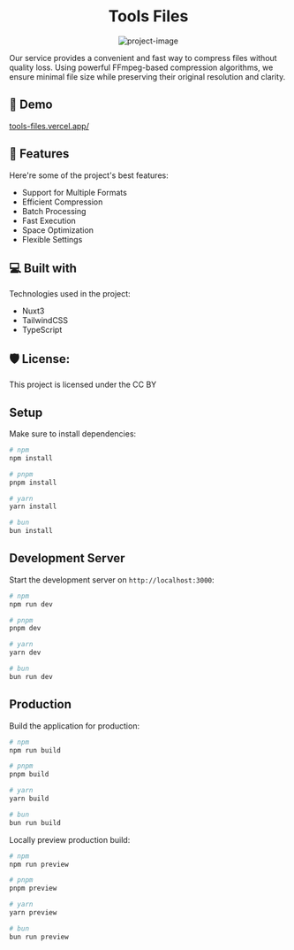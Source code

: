 <h1 align="center" id="title">Tools Files</h1>

<p align="center"><img src="https://github.com/vladislav2251/tools.files/raw/master/public/images/docs.png" alt="project-image"></p>

<p id="description">Our service provides a convenient and fast way to compress 
files without quality loss.
Using powerful FFmpeg-based compression algorithms, we ensure minimal file size
while preserving their original resolution and clarity. </p>

<h2>🚀 Demo</h2>

[tools-files.vercel.app/](tools-files.vercel.app/)

  
  
<h2>🧐 Features</h2>

Here're some of the project's best features:

*   Support for Multiple Formats
*   Efficient Compression
*   Batch Processing
*   Fast Execution
*   Space Optimization
*   Flexible Settings

<h2>💻 Built with</h2>

Technologies used in the project:

*   Nuxt3
*   TailwindCSS
*   TypeScript

<h2>🛡️ License:</h2>

This project is licensed under the CC BY

## Setup

Make sure to install dependencies:

```bash
# npm
npm install

# pnpm
pnpm install

# yarn
yarn install

# bun
bun install
```

## Development Server

Start the development server on `http://localhost:3000`:

```bash
# npm
npm run dev

# pnpm
pnpm dev

# yarn
yarn dev

# bun
bun run dev
```

## Production

Build the application for production:

```bash
# npm
npm run build

# pnpm
pnpm build

# yarn
yarn build

# bun
bun run build
```

Locally preview production build:

```bash
# npm
npm run preview

# pnpm
pnpm preview

# yarn
yarn preview

# bun
bun run preview
```
  

